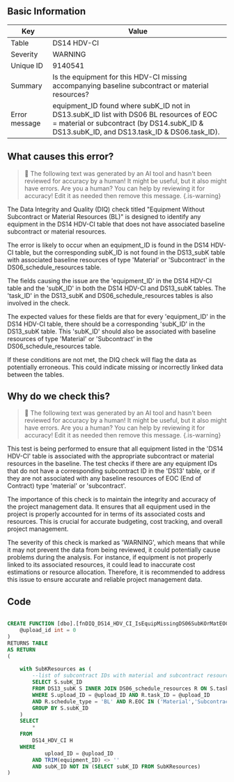 ## Basic Information
| Key         | Value          |
|-------------|----------------|
| Table       | DS14 HDV-CI |
| Severity    | WARNING |
| Unique ID   | 9140541   |
| Summary     | Is the equipment for this HDV-CI missing accompanying baseline subcontract or material resources? |
| Error message | equipment_ID found where subK_ID not in DS13.subK_ID list with DS06 BL resources of EOC = material or subcontract (by DS14.subK_ID & DS13.subK_ID, and DS13.task_ID & DS06.task_ID). |

## What causes this error?

> :robot: The following text was generated by an AI tool and hasn't been reviewed for accuracy by a human! It might be useful, but it also might have errors. Are you a human? You can help by reviewing it for accuracy! Edit it as needed then remove this message.
{.is-warning}

The Data Integrity and Quality (DIQ) check titled "Equipment Without Subcontract or Material Resources (BL)" is designed to identify any equipment in the DS14 HDV-CI table that does not have associated baseline subcontract or material resources. 

The error is likely to occur when an equipment_ID is found in the DS14 HDV-CI table, but the corresponding subK_ID is not found in the DS13_subK table with associated baseline resources of type 'Material' or 'Subcontract' in the DS06_schedule_resources table. 

The fields causing the issue are the 'equipment_ID' in the DS14 HDV-CI table and the 'subK_ID' in both the DS14 HDV-CI and DS13_subK tables. The 'task_ID' in the DS13_subK and DS06_schedule_resources tables is also involved in the check. 

The expected values for these fields are that for every 'equipment_ID' in the DS14 HDV-CI table, there should be a corresponding 'subK_ID' in the DS13_subK table. This 'subK_ID' should also be associated with baseline resources of type 'Material' or 'Subcontract' in the DS06_schedule_resources table. 

If these conditions are not met, the DIQ check will flag the data as potentially erroneous. This could indicate missing or incorrectly linked data between the tables.
## Why do we check this?

> :robot: The following text was generated by an AI tool and hasn't been reviewed for accuracy by a human! It might be useful, but it also might have errors. Are you a human? You can help by reviewing it for accuracy! Edit it as needed then remove this message.
{.is-warning}

This test is being performed to ensure that all equipment listed in the 'DS14 HDV-CI' table is associated with the appropriate subcontract or material resources in the baseline. The test checks if there are any equipment IDs that do not have a corresponding subcontract ID in the 'DS13' table, or if they are not associated with any baseline resources of EOC (End of Contract) type 'material' or 'subcontract'. 

The importance of this check is to maintain the integrity and accuracy of the project management data. It ensures that all equipment used in the project is properly accounted for in terms of its associated costs and resources. This is crucial for accurate budgeting, cost tracking, and overall project management. 

The severity of this check is marked as 'WARNING', which means that while it may not prevent the data from being reviewed, it could potentially cause problems during the analysis. For instance, if equipment is not properly linked to its associated resources, it could lead to inaccurate cost estimations or resource allocation. Therefore, it is recommended to address this issue to ensure accurate and reliable project management data.
## Code

```sql

CREATE FUNCTION [dbo].[fnDIQ_DS14_HDV_CI_IsEquipMissingDS06SubKOrMatEOCBL] (
	@upload_id int = 0
)
RETURNS TABLE
AS RETURN
(
	
	with SubKResources as (
		--list of subcontract IDs with material and subcontract resources.
		SELECT S.subK_ID
		FROM DS13_subK S INNER JOIN DS06_schedule_resources R ON S.task_ID = R.task_ID
		WHERE S.upload_ID = @upload_ID AND R.task_ID = @upload_ID 
		AND R.schedule_type = 'BL' AND R.EOC IN ('Material','Subcontract')
		GROUP BY S.subK_ID
	)
	SELECT 
		*
	FROM
		DS14_HDV_CI H
	WHERE
			upload_ID = @upload_ID
		AND TRIM(equipment_ID) <> ''
		AND subK_ID NOT IN (SELECT subK_ID FROM SubKResources)
)
```
